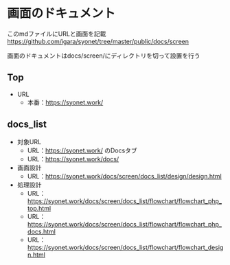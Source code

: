 # 画面のドキュメント
このmdファイルにURLと画面を記載<br>
https://github.com/igara/syonet/tree/master/public/docs/screen

画面のドキュメントはdocs/screen/にディレクトリを切って設置を行う

## Top
* URL
    * 本番：https://syonet.work/

## docs_list
* 対象URL
    * URL：https://syonet.work/ のDocsタブ
    * URL：https://syonet.work/docs/
* 画面設計
    * URL：https://syonet.work/docs/screen/docs_list/design/design.html
* 処理設計
    * URL：https://syonet.work/docs/screen/docs_list/flowchart/flowchart_php_top.html
    * URL：https://syonet.work/docs/screen/docs_list/flowchart/flowchart_php_docs.html
    * URL：https://syonet.work/docs/screen/docs_list/flowchart/flowchart_design.html
